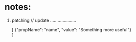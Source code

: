 notes:
=====

1. patching // update
.....................

    [
        {"propName": "name", "value": "Something more useful"}	
    ]
